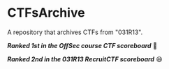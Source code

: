 # CTFsArchive
A repository that archives CTFs from "031R13".

**_Ranked 1st in the OffSec course CTF scoreboard_** 🥸

**_Ranked 2nd in the 031R13 RecruitCTF scoreboard_** 😄
